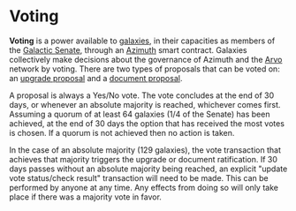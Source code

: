 # Voting

**Voting** is a power available to [galaxies](galaxy.md), in their capacities as members of the [Galactic Senate](senate.md), through an [Azimuth](azimuth.md) smart contract. Galaxies collectively make decisions about the governance of Azimuth and the [Arvo](arvo.md) network by voting. There are two types of proposals that can be voted on: an [upgrade proposal](upgrade.md) and a [document proposal](docvote.md).

A proposal is always a Yes/No vote. The vote concludes at the end of 30 days, or whenever an absolute majority is reached, whichever comes first. Assuming a quorum of at least 64 galaxies (1/4 of the Senate) has been achieved, at the end of 30 days the option that has received the most votes is chosen. If a quorum is not achieved then no action is taken.

In the case of an absolute majority (129 galaxies), the vote transaction that achieves that majority triggers the upgrade or document ratification. If 30 days passes without an absolute majority being reached, an explicit "update vote status/check result" transaction will need to be made. This can be performed by anyone at any time. Any effects from doing so will only take place if there was a majority vote in favor.
